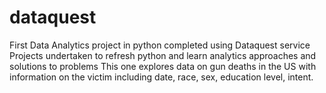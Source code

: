 # dataquest
First Data Analytics project in python completed using Dataquest service
Projects undertaken to refresh python and learn analytics approaches and solutions to problems
This one explores data on gun deaths in the US with information on the victim including date, race, sex, education level, intent.
